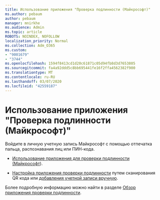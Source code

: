 ```yaml
---
title: Использование приложения "Проверка подлинности (Майкрософт)"
ms.author: pebaum
author: pebaum
manager: mnirkhe
ms.audience: Admin
ms.topic: article
ROBOTS: NOINDEX, NOFOLLOW
localization_priority: Normal
ms.collection: Adm_O365
ms.custom:
- "9001679"
- "3744"
ms.openlocfilehash: 1594f8413cd1d20c61871c05d94fb8d3d7653805
ms.sourcegitcommit: fa4a92ddd5c8bb695441fe16f2ffa4562382f900
ms.translationtype: MT
ms.contentlocale: ru-RU
ms.lasthandoff: 03/07/2020
ms.locfileid: "42559187"
---
```

# <a name="using-the-microsoft-authenticator-app"></a>Использование приложения "Проверка подлинности (Майкрософт)"

Войдите в личную учетную запись Майкрософт с помощью отпечатка пальца, распознавания лиц или ПИН-кода.

- [Использование приложения для проверки подлинности (Майкрософт](https://support.microsoft.com/help/4026727/microsoft-account-how-to-use-the-microsoft-authenticator-app)). 

- [Настройка приложения проверки подлинности](https://docs.microsoft.com/azure/active-directory/user-help/security-info-setup-auth-app) путем сканирования QR кода или [добавления учетной записи вручную](https://docs.microsoft.com/azure/active-directory/user-help/user-help-auth-app-add-account-manual).  

Более подробную информацию можно найти в разделе [Обзор приложения проверки подлинности](https://docs.microsoft.com/azure/active-directory/user-help/user-help-auth-app-overview).
